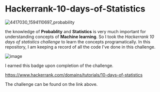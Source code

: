 # Hackerrank-10-days-of-Statistics

![4417030_1594110697_probability](https://user-images.githubusercontent.com/55651740/128310229-3c6e62ee-2a24-4566-a4e7-718dcb461d93.jpg)

the knowledge of **Probablity** and **Statistics** is very much important for understanding concepts of **Machine learning**. So I took the *Hackerrank 10 days of statistics challenge* to learn the concepts programatically. In this repository, I am keeping a record of all the code I've done in this challenge.

![image](https://user-images.githubusercontent.com/55651740/128312245-176c0130-2921-4336-9551-1ba85915e187.png)

I earned this badge upon completion of the challenge.

https://www.hackerrank.com/domains/tutorials/10-days-of-statistics

The challenge can be found on the link above.

